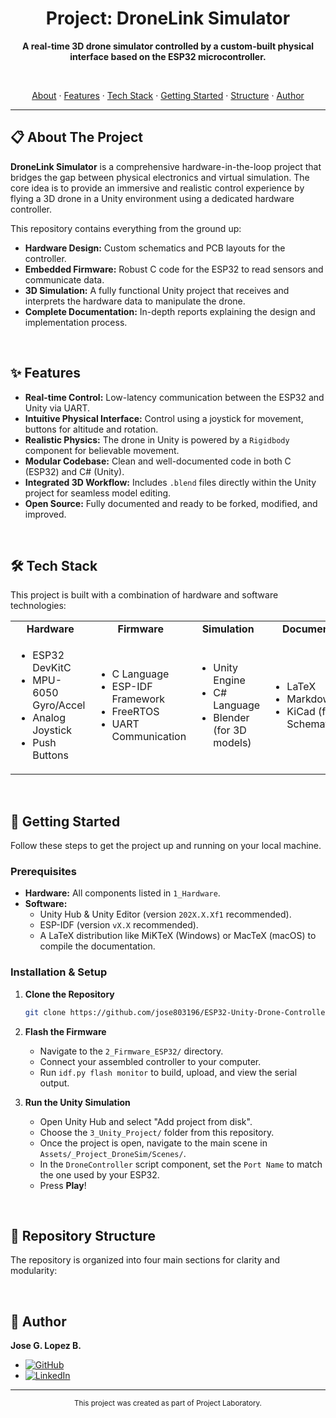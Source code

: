 <div align="center">
  <h1>Project: DroneLink Simulator</h1>
  <p>
    <strong>A real-time 3D drone simulator controlled by a custom-built physical interface based on the ESP32 microcontroller.</strong>
  </p>
  <br>
  <p>
    <a href="#-about-the-project">About</a> ·
    <a href="#-features">Features</a> ·
    <a href="#-tech-stack">Tech Stack</a> ·
    <a href="#-getting-started">Getting Started</a> ·
    <a href="#-repository-structure">Structure</a> ·
    <a href="#-author">Author</a>
  </p>
</div>

---

## 📋 About The Project

**DroneLink Simulator** is a comprehensive hardware-in-the-loop project that bridges the gap between physical electronics and virtual simulation. The core idea is to provide an immersive and realistic control experience by flying a 3D drone in a Unity environment using a dedicated hardware controller.

This repository contains everything from the ground up:
*   **Hardware Design:** Custom schematics and PCB layouts for the controller.
*   **Embedded Firmware:** Robust C code for the ESP32 to read sensors and communicate data.
*   **3D Simulation:** A fully functional Unity project that receives and interprets the hardware data to manipulate the drone.
*   **Complete Documentation:** In-depth reports explaining the design and implementation process.

<br>

## ✨ Features

*   **Real-time Control:** Low-latency communication between the ESP32 and Unity via UART.
*   **Intuitive Physical Interface:** Control using a joystick for movement, buttons for altitude and rotation.
*   **Realistic Physics:** The drone in Unity is powered by a `Rigidbody` component for believable movement.
*   **Modular Codebase:** Clean and well-documented code in both C (ESP32) and C# (Unity).
*   **Integrated 3D Workflow:** Includes `.blend` files directly within the Unity project for seamless model editing.
*   **Open Source:** Fully documented and ready to be forked, modified, and improved.

<br>

## 🛠️ Tech Stack

This project is built with a combination of hardware and software technologies:

<table>
  <tr>
    <td align="center"><strong>Hardware</strong></td>
    <td align="center"><strong>Firmware</strong></td>
    <td align="center"><strong>Simulation</strong></td>
    <td align="center"><strong>Documentation</strong></td>
  </tr>
  <tr>
    <td>
      <ul>
        <li>ESP32 DevKitC</li>
        <li>MPU-6050 Gyro/Accel</li>
        <li>Analog Joystick</li>
        <li>Push Buttons</li>
      </ul>
    </td>
    <td>
      <ul>
        <li>C Language</li>
        <li>ESP-IDF Framework</li>
        <li>FreeRTOS</li>
        <li>UART Communication</li>
      </ul>
    </td>
    <td>
      <ul>
        <li>Unity Engine</li>
        <li>C# Language</li>
        <li>Blender (for 3D models)</li>
      </ul>
    </td>
    <td>
      <ul>
        <li>LaTeX</li>
        <li>Markdown</li>
        <li>KiCad (for Schematics/PCB)</li>
      </ul>
    </td>
  </tr>
</table>

<br>

## 🚀 Getting Started

Follow these steps to get the project up and running on your local machine.

### Prerequisites

*   **Hardware:** All components listed in `1_Hardware`.
*   **Software:**
    *   Unity Hub & Unity Editor (version `202X.X.Xf1` recommended).
    *   ESP-IDF (version `vX.X` recommended).
    *   A LaTeX distribution like MiKTeX (Windows) or MacTeX (macOS) to compile the documentation.

### Installation & Setup

1.  **Clone the Repository**
    ```sh
    git clone https://github.com/jose803196/ESP32-Unity-Drone-Controller
    ```

2.  **Flash the Firmware**
    *   Navigate to the `2_Firmware_ESP32/` directory.
    *   Connect your assembled controller to your computer.
    *   Run `idf.py flash monitor` to build, upload, and view the serial output.

3.  **Run the Unity Simulation**
    *   Open Unity Hub and select "Add project from disk".
    *   Choose the `3_Unity_Project/` folder from this repository.
    *   Once the project is open, navigate to the main scene in `Assets/_Project_DroneSim/Scenes/`.
    *   In the `DroneController` script component, set the `Port Name` to match the one used by your ESP32.
    *   Press **Play**!

<br>

## 📂 Repository Structure

The repository is organized into four main sections for clarity and modularity:


<br>

## 👤 Author

**Jose G. Lopez B.**

*   <a href="https://github.com/jose803196">
      <img src="https://img.shields.io/badge/GitHub-181717?style=for-the-badge&logo=github&logoColor=white" alt="GitHub"/>
    </a>
*   <a href="https://www.linkedin.com/in/jose803196/">
      <img src="https://img.shields.io/badge/LinkedIn-0A66C2?style=for-the-badge&logo=linkedin&logoColor=white" alt="LinkedIn"/>
    </a>

---
<div align="center">
  <small>This project was created as part of Project Laboratory.</small>
</div>